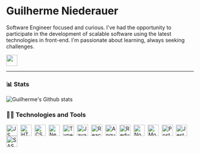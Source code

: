 # Guilherme Niederauer

Software Engineer focused and curious. I've had the opportunity to participate in the development of scalable software using the latest technologies in front-end. I'm passionate about learning, always seeking challenges.


<a href="https://www.linkedin.com/in/guilhermenied01/" target="_blank"><img width="30px" src="https://cdn.jsdelivr.net/gh/devicons/devicon@latest/icons/linkedin/linkedin-original.svg" target="_blank"></a>

---

### 📊 Stats

![Guilherme's Github stats](https://github-readme-stats.vercel.app/api?username=GuilhermeNied&show_icons=true&theme=nightowl)

### 🔧🚀 Technologies and Tools
<img align = "left" title="JS" title="JS" alt="JS" width="30px" style="padding-right:5px;" src="https://cdn.jsdelivr.net/gh/devicons/devicon@latest/icons/javascript/javascript-plain.svg">
<img align = "left" title="HTML" alt="HTML" width="30px" style="padding-right:5px;" src="https://cdn.jsdelivr.net/gh/devicons/devicon@latest/icons/html5/html5-original.svg">
<img align = "left" title="CSS" alt="CSS" width="30px" style="padding-right:5px;" src="https://cdn.jsdelivr.net/gh/devicons/devicon@latest/icons/css3/css3-original.svg">
<img align = "left" title="NextJS" alt="NextJS" width="30px" style="padding-right:5px;" src="https://cdn.jsdelivr.net/gh/devicons/devicon@latest/icons/nextjs/nextjs-original.svg">
<img align = "left" title="TS" alt="TypeScript" width="30px" style="padding-right:5px;" src="https://cdn.jsdelivr.net/gh/devicons/devicon@latest/icons/typescript/typescript-plain.svg"> 
<img align = "left" title="Java" alt="Java" width="30px" style="padding-right:5px;" src="https://cdn.jsdelivr.net/gh/devicons/devicon@latest/icons/java/java-original.svg"> 
<img align = "left" title="React" alt="React" width="30px" style="padding-right:5px;" src="https://cdn.jsdelivr.net/gh/devicons/devicon@latest/icons/react/react-original.svg"> 
<img align = "left" title="Angular" alt="Angular" width="30px" style="padding-right:5px;" src="https://cdn.jsdelivr.net/gh/devicons/devicon@latest/icons/angular/angular-original.svg"> 
<img align = "left" title="Redux" alt="Redux" width="30px" style="padding-right:5px;" src="https://cdn.jsdelivr.net/gh/devicons/devicon@latest/icons/redux/redux-original.svg"> 
<img align = "left" title="NodeJS" alt="NodeJS" width="30px" style="padding-right:5px;" src="https://cdn.jsdelivr.net/gh/devicons/devicon@latest/icons/nodejs/nodejs-original-wordmark.svg">
<img align = "left" title="MongoDB" alt="MongoDB" width="30px" style="padding-right:5px;" src="https://cdn.jsdelivr.net/gh/devicons/devicon@latest/icons/mongodb/mongodb-original-wordmark.svg">
<img align = "left" title="PostgresSQL" alt="PostgresSQL" width="30px" style="padding-right:5px;" src="https://cdn.jsdelivr.net/gh/devicons/devicon@latest/icons/postgresql/postgresql-original-wordmark.svg">
<img align = "left" title="Jest" alt="Jest" width="30px" style="padding-right:5px;" src="https://cdn.jsdelivr.net/gh/devicons/devicon@latest/icons/jest/jest-plain.svg">
<img align = "left" title="SASS" alt="SASS" width="30px" style="padding-right:5px;" src="https://cdn.jsdelivr.net/gh/devicons/devicon@latest/icons/sass/sass-original.svg">
